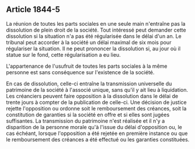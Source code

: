 Article 1844-5
----
La réunion de toutes les parts sociales en une seule main n'entraîne pas la
dissolution de plein droit de la société. Tout intéressé peut demander cette
dissolution si la situation n'a pas été régularisée dans le délai d'un an. Le
tribunal peut accorder à la société un délai maximal de six mois pour
régulariser la situation. Il ne peut prononcer la dissolution si, au jour où il
statue sur le fond, cette régularisation a eu lieu.

L'appartenance de l'usufruit de toutes les parts sociales à la même personne est
sans conséquence sur l'existence de la société.

En cas de dissolution, celle-ci entraîne la transmission universelle du
patrimoine de la société à l'associé unique, sans qu'il y ait lieu à
liquidation. Les créanciers peuvent faire opposition à la dissolution dans le
délai de trente jours à compter de la publication de celle-ci. Une décision de
justice rejette l'opposition ou ordonne soit le remboursement des créances, soit
la constitution de garanties si la société en offre et si elles sont jugées
suffisantes. La transmission du patrimoine n'est réalisée et il n'y a
disparition de la personne morale qu'à l'issue du délai d'opposition ou, le cas
échéant, lorsque l'opposition a été rejetée en première instance ou que le
remboursement des créances a été effectué ou les garanties constituées.
